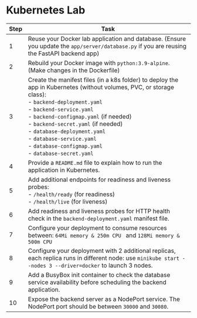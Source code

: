 # Kubernetes Lab

| **Step** | **Task** |
|----------|----------|
| 1        | Reuse your Docker lab application and database. (Ensure you update the `app/server/database.py` if you are reusing the FastAPI backend app) |
| 2        | Rebuild your Docker image with `python:3.9-alpine`. (Make changes in the Dockerfile) |
| 3        | Create the manifest files (in a k8s folder) to deploy the app in Kubernetes (without volumes, PVC, or storage class): <br> - `backend-deployment.yaml` <br> - `backend-service.yaml` <br> - `backend-configmap.yaml` (if needed) <br> - `backend-secret.yaml` (if needed) <br> - `database-deployment.yaml` <br> - `database-service.yaml` <br> - `database-configmap.yaml` <br> - `database-secret.yaml` |
| 4        | Provide a `README.md` file to explain how to run the application in Kubernetes. |
| 5        | Add additional endpoints for readiness and liveness probes: <br> - `/health/ready` (for readiness) <br> - `/health/live` (for liveness) |
| 6        | Add readiness and liveness probes for HTTP health check in the `backend-deployment.yaml` manifest file. |
| 7        | Configure your deployment to consume resources between: `64Mi memory & 250m CPU ` and `128Mi memory & 500m CPU ` |
| 8        | Configure your deployment with 2 additional replicas, each replica runs in different node: use `minikube start --nodes 3 --driver=docker` to launch 3 nodes. |
| 9        | Add a BusyBox init container to check the database service availability before scheduling the backend application. |
| 10        | Expose the backend server as a NodePort service. The NodePort port should be between `30000` and `30080`. |
